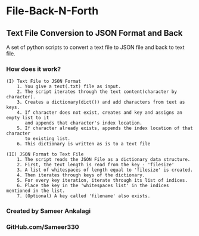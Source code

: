 # File-Back-N-Forth

## Text File Conversion to JSON Format and Back

A set of python scripts to convert a text file to JSON file and back to text file.

### How does it work?

    (I) Text File to JSON Format
        1. You give a text(.txt) file as input.
        2. The script iterates through the text content(character by character).
        3. Creates a dictionary(dict()) and add characters from text as keys.
        4. If character does not exist, creates and key and assigns an empty list to it
           and appends that character's index location.
        5. If character already exists, appends the index location of that character
           to existing list.
        6. This dictionary is written as is to a text file
    
    (II) JSON Format to Text File
        1. The script reads the JSON File as a dictionary data structure.
        2. First, the text length is read from the key - 'filesize'
        3. A list of whitespaces of length equal to 'filesize' is created.
        4. Then iterates through keys of the dictionary.
        5. For every key iteration, iterate through its list of indices.
        6. Place the key in the 'whitespaces list' in the indices mentioned in the list.
        7. (Optional) A key called 'filename' also exists.

### Created by Sameer Ankalagi
### GitHub.com/Sameer330
